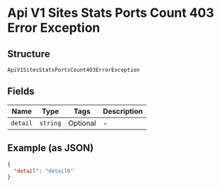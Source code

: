 
# Api V1 Sites Stats Ports Count 403 Error Exception

## Structure

`ApiV1SitesStatsPortsCount403ErrorException`

## Fields

| Name | Type | Tags | Description |
|  --- | --- | --- | --- |
| `detail` | `string` | Optional | - |

## Example (as JSON)

```json
{
  "detail": "detail6"
}
```

